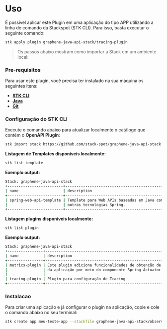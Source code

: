 # Uso

É possível aplicar este Plugin em uma aplicação do tipo APP utilizando a linha de comando da Stackspot (STK CLI). Para isso, basta executar o seguinte comando:
```bash
stk apply plugin graphene-java-api-stack/tracing-plugin
```

> Os passos abaixo mostram como importar a Stack em um ambiente local:

### Pre-requisitos

Para usar este plugin, você precisa ter instalado na sua máquina os seguintes itens: 
- [**STK CLI**](https://docs.stackspot.com/v3.7.0/docs/stk-cli/installation/)
- [**Java**](https://openjdk.org/)
- [**Git**](https://git-scm.com/)

### **Configuração do STK CLI**
Execute o comando abaixo para atualizar localmente o catálogo que contém o **OpenAPI Plugin**:
```bash
stk import stack https://github.com/stack-spot/graphene-java-api-stack
```

**Listagem de Templates disponíveis localmente:**
```bash
stk list template
```

**Exemplo output:**
```bash
Stack: graphene-java-api-stack
+-------------------------+-----------------------------------------------------------+------------------+-----------------+
| name                    | description                                               | types            | version(latest) |
+-------------------------+-----------------------------------------------------------+------------------+-----------------+
| spring-web-api-template | Template para Web APIs baseadas em Java com Spring Boot e | ['app-template'] | no release      |
|                         | outras tecnologias Spring.                                |                  |                 |
+-------------------------+-----------------------------------------------------------+------------------+-----------------+
```

**Listagem plugins disponíveis localmente:**
```bash
stk list plugin
```

**Exemplo output:**
```bash
Stack: graphene-java-api-stack
+----------------+--------------------------------------------------------------+---------+-----------------+
| name           | description                                                  | types   | version(latest) |
+----------------+--------------------------------------------------------------+---------+-----------------+
| metrics-plugin | Este plugin adiciona funcionalidades de obtenção de métricas | ['app'] | no release      |
|                | da aplicação por meio do componente Spring Actuator.         |         |                 |
|                |                                                              |         |                 |
| tracing-plugin | Plugin para configuração de Tracing                          | ['app'] | no release      |
+----------------+--------------------------------------------------------------+---------+-----------------+
```

### Instalacao
Para criar uma aplicação e já configurar o plugin na aplicação, copie e cole o comando abaixo no seu terminal:
```bash
stk create app meu-teste-app --stackfile graphene-java-api-stack/observability
```
